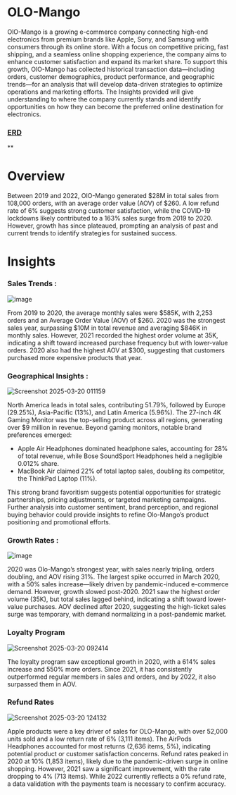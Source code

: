 # OLO-Mango

OlO-Mango is a growing e-commerce company connecting high-end electronics from premium brands like Apple, Sony, and Samsung with consumers through its online store. With a focus on competitive pricing, fast shipping, and a seamless online shopping experience, the company aims to enhance customer satisfaction and expand its market share. To support this growth, OlO-Mango has collected historical transaction data—including orders, customer demographics, product performance, and geographic trends—for an analysis that will develop data-driven strategies to optimize operations and marketing efforts. The Insights provided will give understanding to where the company currently stands and identify opportunities on how they can become the preferred online destination for electronics.

### **[ERD](<img width="496" alt="Elist erd" src="https://github.com/user-attachments/assets/d49fdb20-fe85-48e9-b8f2-61b8ade0b2e4"/>)**
**

# Overview

Between 2019 and 2022, OlO-Mango generated $28M in total sales from 108,000 orders, with an average order value (AOV) of $260. A low refund rate of 6% suggests strong customer satisfaction, while the COVID-19 lockdowns likely contributed to a 163% sales surge from 2019 to 2020. However, growth has since plateaued, prompting an analysis of past and current trends to identify strategies for sustained success.

# Insights

### Sales Trends :

![image](https://github.com/user-attachments/assets/c4e0c6d1-435e-498b-ac0a-b1e1bf86f738)

From 2019 to 2020, the average monthly sales were $585K, with 2,253 orders and an Average Order Value (AOV) of $260. 2020 was the strongest sales year, surpassing $10M in total revenue and averaging $846K in monthly sales. However, 2021 recorded the highest order volume at 35K, indicating a shift toward increased purchase frequency but with lower-value orders. 2020 also had the highest AOV at $300, suggesting that customers purchased more expensive products that year.

### Geographical Insights :
![Screenshot 2025-03-20 011159](https://github.com/user-attachments/assets/3cb8e3b6-483e-4c89-a082-66e069aa2c1d)


North America leads in total sales, contributing 51.79%, followed by Europe (29.25%), Asia-Pacific (13%), and Latin America (5.96%). The 27-inch 4K Gaming Monitor was the top-selling product across all regions, generating over $9 million in revenue.
Beyond gaming monitors, notable brand preferences emerged:
* Apple Air Headphones dominated headphone sales, accounting for 28% of total revenue, while Bose SoundSport Headphones held a negligible 0.012% share.
* MacBook Air claimed 22% of total laptop sales, doubling its competitor, the ThinkPad Laptop (11%).

This strong brand favoritism suggests potential opportunities for strategic partnerships, pricing adjustments, or targeted marketing campaigns. Further analysis into customer sentiment, brand perception, and regional buying behavior could provide insights to refine Olo-Mango’s product positioning and promotional efforts.

### Growth Rates :
![image](https://github.com/user-attachments/assets/f5abc1c4-a2a0-4365-94ac-028c8cb36a07)

2020 was Olo-Mango’s strongest year, with sales nearly tripling, orders doubling, and AOV rising 31%. The largest spike occurred in March 2020, with a 50% sales increase—likely driven by pandemic-induced e-commerce demand. However, growth slowed post-2020. 2021 saw the highest order volume (35K), but total sales lagged behind, indicating a shift toward lower-value purchases. AOV declined after 2020, suggesting the high-ticket sales surge was temporary, with demand normalizing in a post-pandemic market.

### Loyalty Program
![Screenshot 2025-03-20 092414](https://github.com/user-attachments/assets/568b1c11-687c-479d-8b0c-0ee379670317)

The loyalty program saw exceptional growth in 2020, with a 614% sales increase and 550% more orders. Since 2021, it has consistently outperformed regular members in sales and orders, and by 2022, it also surpassed them in AOV.

### Refund Rates
![Screenshot 2025-03-20 124132](https://github.com/user-attachments/assets/cc41f456-11e4-4536-bc8e-1a82b805cdd4)

Apple products were a key driver of sales for OLO-Mango, with over 52,000 units sold and a low return rate of 6% (3,111 items). The AirPods Headphones accounted for most returns (2,636 items, 5%), indicating potential product or customer satisfaction concerns. Refund rates peaked in 2020 at 10% (1,853 items), likely due to the pandemic-driven surge in online shopping. However, 2021 saw a significant improvement, with the rate dropping to 4% (713 items). While 2022 currently reflects a 0% refund rate, a data validation with the payments team is necessary to confirm accuracy.









